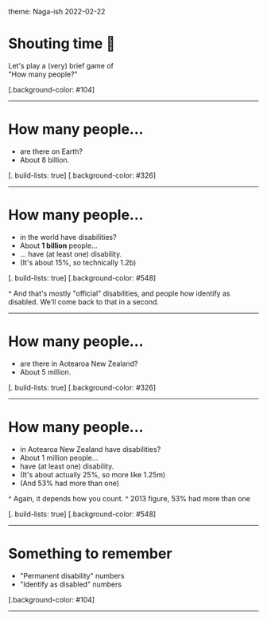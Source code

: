 theme: Naga-ish 2022-02-22

# Shouting time 🙋

Let's play a (very) brief game of<br>"How many people?"

[.background-color: #104]

---

# How many people...

- are there on Earth?
- About 8 billion.

[. build-lists: true]
[.background-color: #326]

---

# How many people...

- in the world have disabilities?
- About **1 billion** people...
- ... have (at least one) disability.
- (It's about 15%, so technically 1.2b)

[. build-lists: true]
[.background-color: #548]

^ And that's mostly "official" disabilities, and people how identify as disabled. We'll come back to that in a second.

---

# How many people...

- are there in Aotearoa New Zealand?
- About 5 million.

[. build-lists: true]
[.background-color: #326]

---

# How many people...

- in Aotearoa New Zealand have disabilities?
- About 1 million people...
-  have (at least one) disability.
- (It's about actually 25%, so more like 1.25m)
- (And 53% had more than one)

^ Again, it depends how you count.
^ 2013 figure, 53% had more than one

[. build-lists: true]
[.background-color: #548]

---

# Something to remember

- "Permanent disability" numbers
- "Identify as disabled" numbers

[.background-color: #104]

---